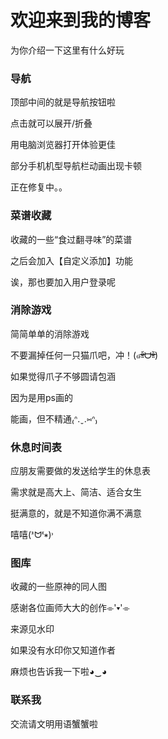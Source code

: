 # 欢迎来到我的博客

为你介绍一下这里有什么好玩


### 导航

顶部中间的就是导航按钮啦

点击就可以展开/折叠

用电脑浏览器打开体验更佳

部分手机机型导航栏动画出现卡顿

正在修复中。。


### 菜谱收藏

收藏的一些“食过翻寻味”的菜谱

之后会加入【自定义添加】功能

诶，那也要加入用户登录呢


### 消除游戏

简简单单的消除游戏

不要漏掉任何一只猫爪吧，冲！(๑ᵒ̴̶̷͈᷄ᗨᵒ̴̶̷͈᷅)

如果觉得爪子不够圆请包涵

因为是用ps画的

能画，但不精通₍ᐢ.ˬ.⑅ᐢ₎


### 休息时间表

应朋友需要做的发送给学生的休息表

需求就是高大上、简洁、适合女生

挺满意的，就是不知道你满不满意

嘻嘻(ᕑᗢᓫ∗)˒


### 图库

收藏的一些原神的同人图

感谢各位画师大大的创作⌯'▾'⌯

来源见水印

如果没有水印你又知道作者

麻烦也告诉我一下啦◕‿◕


### 联系我

交流请文明用语蟹蟹啦
